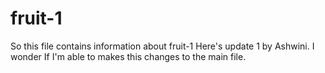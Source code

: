 # fruit-1
So this file contains information about fruit-1
Here's update 1 by Ashwini.
I wonder If I'm able to makes this changes to the main file.
